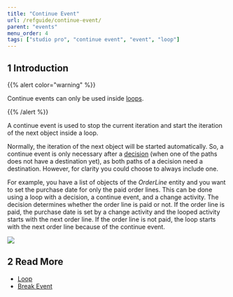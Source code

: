 ```yaml
---
title: "Continue Event"
url: /refguide/continue-event/
parent: "events"
menu_order: 4
tags: ["studio pro", "continue event", "event", "loop"]
---
```


## 1 Introduction

{{% alert color="warning" %}}

Continue events can only be used inside [loops](/refguide/loop/).

{{% /alert %}}

A continue event is used to stop the current iteration and start the iteration of the next object inside a loop. 

Normally, the iteration of the next object will be started automatically. So, a continue event is only necessary after a [decision](/refguide/decision/) (when one of the paths does not have a destination yet), as both paths of a decision need a destination. However, for clarity you could choose to always include one.

For example, you have a list of objects of the *OrderLine* entity and you want to set the purchase date for only the paid order lines. This can be done using a loop with a decision, a continue event, and a change activity. The decision determines whether the order line is paid or not. If the order line is paid, the purchase date is set by a change activity and the looped activity starts with the next order line. If the order line is not paid, the loop starts with the next order line because of the continue event.

![](/attachments/refguide/modeling/application-logic/microflows-and-nanoflows/events/continue-event/continue-event.png)

## 2 Read More

* [Loop](/refguide/loop/)
* [Break Event](/refguide/break-event/)